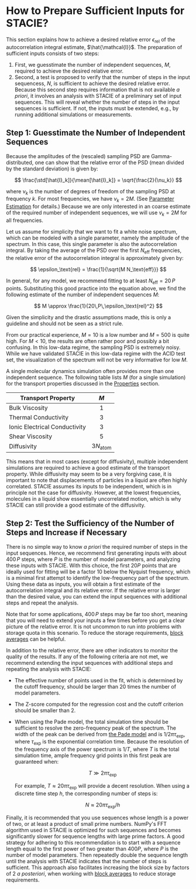 # How to Prepare Sufficient Inputs for STACIE?

This section explains how to achieve a desired relative error $\epsilon_\text{rel}$
of the autocorrelation integral estimate, $\hat{\mathcal{I}}$.
The preparation of sufficient inputs consists of two steps:

1. First, we guesstimate the number of independent sequences, $M$, required
   to achieve the desired relative error.
2. Second, a test is proposed to verify that the number of steps in the input sequencess, $N$,
   is sufficient to achieve the desired relative error.
   Because this second step requires information that is not available *a priori*,
   it involves an analysis with STACIE of a preliminary set of input sequences.
   This will reveal whether the number of steps in the input sequences is sufficient.
   If not, the inputs must be extended, e.g., by running additional simulations or measurements.

## Step 1: Guesstimate the Number of Independent Sequences

Because the amplitudes of the (rescaled) sampling PSD are Gamma-distributed,
one can show that the relative error of the PSD (mean divided by the standard deviation)
is given by:

$$
     \frac{\std[\hat{I}_k]}{\mean[\hat{I}_k]} = \sqrt{\frac{2}{\nu_k}}
$$

where $\nu_k$ is the number of degrees of freedom of the sampling PSD at frequency $k$.
For most frequencies, we have $\nu_k=2M$.
(See [Parameter Estimation](../theory/statistics.md) for details.)
Because we are only interested in an coarse estimate of the required number of independent sequences,
we will use $\nu_k=2M$ for all frequencies.

Let us assume for simplicity that we want to fit a white noise spectrum,
which can be modeled with a single parameter, namely the amplitude of the spectrum.
In this case, this single parameter is also the autocorrelation integral.
By taking the average of the PSD over the first $N_\text{eff}$ frequencies,
the relative error of the autocorrelation integral is approximately given by:

$$
     \epsilon_\text{rel} = \frac{1}{\sqrt{M N_\text{eff}}}
$$

In general, for any model, we recommend fitting to at least $N_\text{eff}=20\,P$ points.
Substituting this good practice into the equation above,
we find the following estimate of the number of independent sequences $M$:

$$
     M \approx \frac{1}{20\,P\,\epsilon_\text{rel}^2}
$$

Given the simplicity and the drastic assumptions made,
this is only a guideline and should not be seen as a strict rule.

From our practical experience, $M=10$ is a low number and $M=500$ is quite high.
For $M<10$, the results are often rather poor and possibly a bit confusing.
In this low-data regime, the sampling PSD is extremely noisy.
While we have validated STACIE in this low-data regime with the ACID test set,
the visualization of the spectrum will not be very informative for low $M$.

A single molecular dynamics simulation often provides more than one independent sequence.
The following table lists $M$ (for a single simulation) for the transport properties discussed
in the [Properties](../properties/index.md) section.

| Transport Property |  $M$  |
| ------------------ | :---: |
| Bulk Viscosity | $1$ |
| Thermal Conductivity | $3$ |
| Ionic Electrical Conductivity | $3$ |
| Shear Viscosity | $5$ |
| Diffusivity | $3N_\text{atom}$ |

This means that in most cases (except for diffusivity), multiple independent simulations
are required to achieve a good estimate of the transport property.
While diffusivity may seem to be a very forgiving case,
it is important to note that displacements of particles in a liquid are often highly correlated.
STACIE assumes its inputs to be independent, which is in principle not the case for diffusivity.
However, at the lowest frequencies, molecules in a liquid show essentially uncorrelated motion,
which is why STACIE can still provide a good estimate of the diffusivity.

## Step 2: Test the Sufficiency of the Number of Steps and Increase if Necessary

There is no simple way to know *a priori* the required number of steps in the input sequences.
Hence, we recommend first generating inputs with about $400\,P$ steps,
where $P$ is the number of model parameters, and analyzing these inputs with STACIE.
With this choice, the first $20 P$ points that are ideally used for fitting
will be a factor $10$ below the Nyquist frequency,
which is a minimal first attempt to identify the low-frequency part of the spectrum.
Using these data as inputs, you will obtain a first estimate
of the autocorrelation integral and its relative error.
If the relative error is larger than the desired value,
you can extend the input sequences with additional steps and repeat the analysis.

Note that for some applications, $400\,P$ steps may be far too short,
meaning that you will need to extend your inputs a few times
before you get a clear picture of the relative error.
It is not uncommon to run into problems with storage quota in this scenario.
To reduce the storage requirements, [block averages](block_averages.md) can be helpful.

In addition to the relative error, there are other indicators to monitor
the quality of the results.
If any of the following criteria are not met,
we recommend extending the input sequences with additional steps
and repeating the analysis with STACIE:

- The effective number of points used in the fit, which is determined by the cutoff frequency,
  should be larger than 20 times the number of model parameters.
- The Z-score computed for the regression cost and the cutoff criterion
  should be smaller than 2.
- When using the Pade model, the total simulation time should be sufficient
  to resolve the zero-frequency peak of the spectrum.
  The width of the peak can be derived from
  [the Pade model](../theory/model.md)
  and is $1/2\pi\tau_\text{exp}$,
  where $\tau_\text{exp}$ is the exponential correlation time.
  Because the resolution of the frequency axis of the power spectrum is $1/T$,
  where $T$ is the total simulation time,
  ample frequency grid points in this first peak are guaranteed when:

  $$
        T \gg 2\pi\tau_\text{exp}
  $$

  For example, $T \approx 20\pi\tau_\text{exp}$ will provide a decent resolution.
  When using a discrete time step $h$, the corresponding number of steps is:

  $$
        N \approx 20\pi\tau_\text{exp}/h
  $$

Finally, it is recommended that you use sequences whose length is a power of two,
or at least a product of small prime numbers.
NumPy's FFT algorithm used in STACIE is optimized for such sequences
and becomes significantly slower for sequence lengths with large prime factors.
A good strategy for adhering to this recommendation is to start with a sequence length
equal to the first power of two greater than $400 P$, where $P$ is the number of model parameters.
Then repeatedly double the sequence length
until the analysis with STACIE indicates that the number of steps is sufficient.
This approach also facilitates increasing the block size by factors of 2 *a posteriori*,
when working with [block averages](block_averages.md) to reduce storage requirements.
